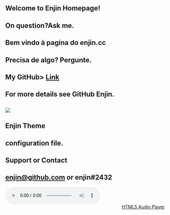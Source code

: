 ## Welcome to Enjin Homepage!
## On question?Ask me.

## Bem vindo à pagina do enjin.cc
## Precisa de algo? Pergunte.

## My GitHub> [Link](https://github.com/enjincc/enjincc)
## For more details see GitHub Enjin.
## <img src="https://media.discordapp.net/attachments/432702330115457045/435840621291372556/00001.jpg"/>
##  Enjin Theme
##  configuration file.
## Support or Contact
## enjin@github.com or enjin#2432
<audio controls autoplay loop preload="auto" style=" width:300px;">
	<source src="https://www.youtube.com/watch?v=iKk6_2-AAGc" type="audio/mpeg">
	Your browser does not support the audio element.
</audio><br />
<a href="http://scriptgenerator.net/really-simple-embed-audio-player-script/" title="Generate here your HTML5 audio player" style="text-align: right;display: block">HTML5 Audio Player</a> 
